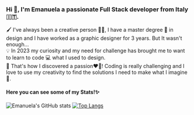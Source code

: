 ### Hi 👋, I'm Emanuela a passionate Full Stack developer from Italy 🇮🇹.

🖌 I've always been a creative person 🎨✨, I have a master degree 📜 in design and I have worked as a graphic designer for 3 years. But It wasn't enough...<br>
💡 In 2023 my curiosity and my need for challenge has brought me to want to learn to code 💻 what I used to design. <br>
💭 That's how I discovered a passion❤️‍🔥! Coding is really challenging and I love to use my creativity to find the solutions I need to make what I imagine 📐. <br>

<h4>Here you can see some of my Stats!✨</h4>


![Emanuela's GitHub stats](https://github-readme-stats.vercel.app/api?username=EmanuelaPau&show_icons=true&theme=transparent) [![Top Langs](https://github-readme-stats.vercel.app/api/top-langs/?username=EmanuelaPau&layout=compact)](https://github.com/anuraghazra/github-readme-stats)
<!--
**EmanuelaPau/EmanuelaPau** is a ✨ _special_ ✨ repository because its `README.md` (this file) appears on your GitHub profile.

Here are some ideas to get you started:

- 🔭 I’m currently working on ...
- 🌱 I’m currently learning ...
- 👯 I’m looking to collaborate on ...
- 🤔 I’m looking for help with ...
- 💬 Ask me about ...
- 📫 How to reach me: ...
- 😄 Pronouns: ...
- ⚡ Fun fact: ...
-->
